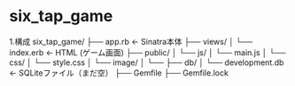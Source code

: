 # six_tap_game
1.構成
six_tap_game/
├── app.rb              ← Sinatra本体
├── views/
│   └── index.erb       ← HTML (ゲーム画面)
├── public/
│   └── js/
│       └── main.js
│   └── css/
│       └── style.css
│   └── image/
│       └──
├── db/
│   └── development.db  ← SQLiteファイル（まだ空）
├── Gemfile
├── Gemfile.lock
